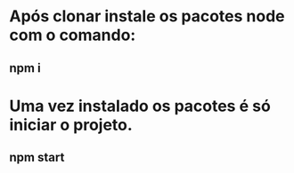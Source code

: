 # Após clonar instale os pacotes node com o comando:

## **npm i**

# Uma vez instalado os pacotes é só iniciar o projeto.

## **npm start**
